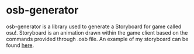 # osb-generator

osb-generator is a library used to generate a Storyboard for game called osu!.  Storyboard is an animation drawn within the game client based on the commands provided through .osb file.  An example of my storyboard can be found [here](https://www.youtube.com/watch?v=Uj4COj9eAwk).
